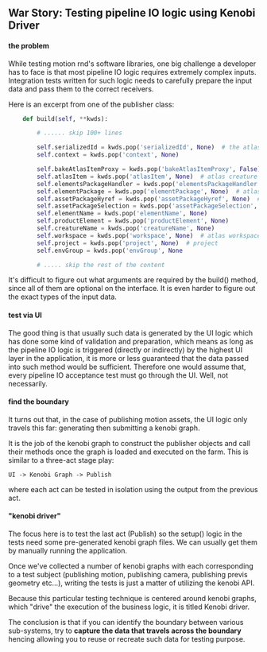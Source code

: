 War Story: Testing pipeline IO logic using Kenobi Driver
--------------------------------------------------------

#### the problem ####

While testing motion rnd's software libraries, one big challenge a developer has to face is that most pipeline IO logic
requires extremely complex inputs. Integration tests written for such logic needs to carefully prepare the input data
and pass them to the correct receivers.

Here is an excerpt from one of the publisher class:

```python
    def build(self, **kwds):

        # ...... skip 100+ lines

        self.serializedId = kwds.pop('serializedId', None)  # the atlas serializedIDPath for the elementPackage
        self.context = kwds.pop('context', None)

        self.bakeAtlasItemProxy = kwds.pop('bakeAtlasItemProxy', False)
        self.atlasItem = kwds.pop('atlasItem', None)  # atlas creature item
        self.elementsPackageHandler = kwds.pop('elementsPackageHandler', None)
        self.elementPackage = kwds.pop('elementPackage', None)  # atlas element package
        self.assetPackageHyref = kwds.pop('assetPackageHyref', None)  # assetPackage if known
        self.assetPackageSelection = kwds.pop('assetPackageSelection', None)
        self.elementName = kwds.pop('elementName', None)
        self.productElement = kwds.pop('productElement', None)
        self.creatureName = kwds.pop('creatureName', None)
        self.workspace = kwds.pop('workspace', None)  # atlas workspace
        self.project = kwds.pop('project', None)  # project
        self.envGroup = kwds.pop('envGroup', None

        # ..... skip the rest of the content
```

It's difficult to figure out what arguments are required by the build() method, since all of them are optional on the
interface. It is even harder to figure out the exact types of the input data.

#### test via UI ####

The good thing is that usually such data is generated by the UI logic which has done some kind of validation and
preparation, which means as long as the pipeline IO logic is triggered (directly or indirectly) by the highest UI layer
in the application, it is more or less guaranteed that the data passed into such method would be sufficient.
Therefore one would assume that, every pipeline IO acceptance test must go through the UI. Well, not necessarily.

#### find the boundary ####

It turns out that, in the case of publishing motion assets, the UI logic only travels this far: generating then
submitting a kenobi graph.

It is the job of the kenobi graph to construct the publisher objects and call their methods once the graph is loaded and
 executed on the farm. This is similar to a three-act stage play:

```
UI -> Kenobi Graph -> Publish
```

where each act can be tested in isolation using the output from the previous act.

#### "kenobi driver" ####

The focus here is to test the last act (Publish) so the setup() logic in the tests need some pre-generated kenobi graph
files. We can usually get them by manually running the application.

Once we've collected a number of kenobi graphs with each corresponding to a test subject (publishing motion,
  publishing camera, publishing previs geometry etc...), writing the tests is just a matter of utilizing the kenobi API.

Because this particular testing technique is centered around kenobi graphs, which "drive" the execution of the business
logic, it is titled Kenobi driver.

The conclusion is that if you can identify the boundary between various sub-systems,
try to **capture the data that travels across the boundary** hencing allowing you to reuse or recreate such data for
testing purpose.
